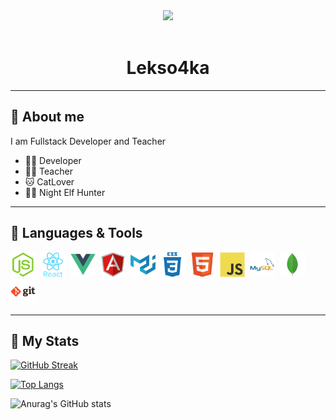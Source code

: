 <div id="header" align="center">
  <img src="https://media.giphy.com/media/GCukKyf32k9B6/giphy.gif?cid=ecf05e47diktpvb9wmr6frcggkjrem1wj1rr67v5dkgz475e&rid=giphy.gif&ct=g" width="100"/>
</div>
<div align="center">
    <img src="https://komarev.com/ghpvc/?username=queen-leksa&style=flat-square&color=blueviolet" alt=""/>
    <h1>Lekso4ka</h1>
</div>

---

## :purple_heart: About me

I am Fullstack Developer and Teacher

- :woman_technologist: Developer
- :woman_teacher: Teacher
- :cat: CatLover
- :elf_woman: Night Elf Hunter

---

## :purple_heart: Languages & Tools

<div>
  <img src="https://github.com/devicons/devicon/blob/master/icons/nodejs/nodejs-original.svg" title="Node.js" alt="Node.js" width="40" height="40"/>&nbsp;
  <img src="https://github.com/devicons/devicon/blob/master/icons/react/react-original-wordmark.svg" title="React" alt="React" width="40" height="40"/>&nbsp;
  <img src="https://github.com/devicons/devicon/blob/master/icons/vuejs/vuejs-original.svg" title="Vue" alt="Vue" width="40" height="40"/>&nbsp;
  <img src="https://github.com/devicons/devicon/blob/master/icons/angularjs/angularjs-original.svg" title="Angular" alt="Angular" width="40" height="40"/>&nbsp;
  <img src="https://github.com/devicons/devicon/blob/master/icons/materialui/materialui-original.svg" title="Material UI" alt="Material UI" width="40" height="40"/>&nbsp;
  <img src="https://github.com/devicons/devicon/blob/master/icons/css3/css3-plain-wordmark.svg"  title="CSS3" alt="CSS" width="40" height="40"/>&nbsp;
  <img src="https://github.com/devicons/devicon/blob/master/icons/html5/html5-original.svg" title="HTML5" alt="HTML" width="40" height="40"/>&nbsp;
  <img src="https://github.com/devicons/devicon/blob/master/icons/javascript/javascript-original.svg" title="JavaScript" alt="JavaScript" width="40" height="40"/>&nbsp;
  <img src="https://github.com/devicons/devicon/blob/master/icons/mysql/mysql-original-wordmark.svg" title="MySQL"  alt="MySQL" width="40" height="40"/>&nbsp;
  <img src="https://github.com/devicons/devicon/blob/master/icons/mongodb/mongodb-original.svg" title="MongoDB" alt="MongoDB" width="40" height="40"/>&nbsp;
  <img src="https://github.com/devicons/devicon/blob/master/icons/git/git-original-wordmark.svg" title="Git" **alt="Git" width="40" height="40"/>
</div>

---

## :purple_heart: My Stats

[![GitHub Streak](http://github-readme-streak-stats.herokuapp.com?user=queen-leksa&theme=tokyonight)](https://git.io/streak-stats)

[![Top Langs](https://github-readme-stats.vercel.app/api/top-langs/?username=queen-leksa&layout=compact&theme=tokyonight)](https://github.com/anuraghazra/github-readme-stats)

![Anurag's GitHub stats](https://github-readme-stats.vercel.app/api?username=queen-leksa&show_icons=true&theme=tokyonight)

[//]: # (---)

[//]: # (## :purple_heart: Blog Posts)

[//]: # (<!-- BLOG-POST-LIST:START -->)

[//]: # ()
[//]: # (<!-- BLOG-POST-LIST:END -->)
